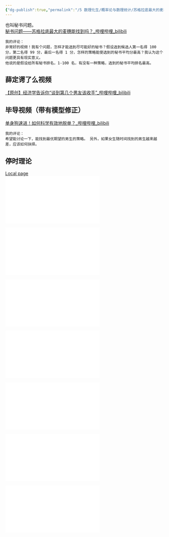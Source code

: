 ```yaml
---
{"dg-publish":true,"permalink":"/5 数理化生/概率论与数理统计/苏格拉底最大的麦穗经济学常数最优停止问题/","title":"苏格拉底最大的麦穗经济学常数最优停止问题"}
---
```



也叫秘书问题。  
[秘书问题——苏格拉底最大的麦穗能找到吗？\_哔哩哔哩\_bilibili](https://www.bilibili.com/video/BV17u411j7ut/?buvid=XY630CE669F34078F341989B1EE06E60B0127&is_story_h5=false&mid=g8UDjEqHIS5oCexxb9oAEQ%3D%3D&p=1&plat_id=116&share_from=ugc&share_medium=android&share_plat=android&share_session_id=982ce970-180d-40bf-8133-d68094dbbad9&share_source=COPY&share_tag=s_i&timestamp=1689254877&unique_k=MEflomG&up_id=418025703&vd_source=20cb3e7c6ad3d64f0eb2d763ff005080)

```
我的评论：
非常好的视频！我有个问题，怎样才能选到尽可能好的秘书？假设选到候选人第一名得 100 分，第二名得 99 分，最后一名得 1 分，怎样的策略能使选到的秘书平均分最高？我认为这个问题更具有现实意义。  
他说的是假设给所有秘书排名，1-100 名，有没有一种策略，选到的秘书平均排名最高。
```

## 薛定谔了么视频
[【原创】经济学告诉你“谈到第几个男友该收手”\_哔哩哔哩\_bilibili](https://www.bilibili.com/video/BV1zs41147gg/?spm_id_from=333.788.recommend_more_video.11&vd_source=20cb3e7c6ad3d64f0eb2d763ff005080)
## 毕导视频（带有模型修正）
[单身狗速进！如何科学有效地脱单？\_哔哩哔哩\_bilibili](https://www.bilibili.com/video/BV1uJ411D7AW?spm_id_from=333.788.recommend_more_video.-1&vd_source=20cb3e7c6ad3d64f0eb2d763ff005080)
```
我的评论：
希望能讨论一下，能找到最优期望的男生的策略。 另外，如果女生随时间找到的男生越来越差，应该如何抉择。
```
## 停时理论
[Local page](https://www.math.ucla.edu/~tom/Stopping/Contents.html)  
![](../../resources/attachments/sr1.pdf)

![](../../resources/attachments/sr2.pdf)

![](../../resources/attachments/sr3.pdf)

![](../../resources/attachments/sr4.pdf)

![](../../resources/attachments/sr5.pdf)

![](../../resources/attachments/sr6.pdf)

![](../../resources/attachments/sr7.pdf)